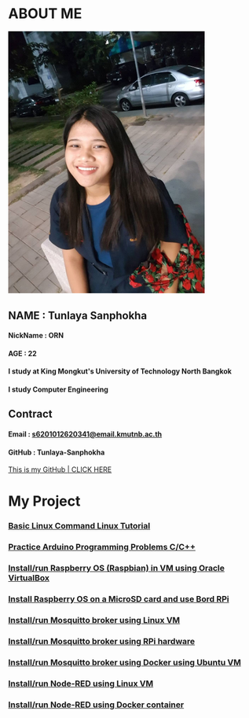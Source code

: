 # ABOUT ME

 <img src="137631409_3655718301213663_5053512618541350693_n.jpg" alt="137631409_3655718301213663_5053512618541350693_n" width="400" heigh="400"/>

## NAME : Tunlaya Sanphokha
#### NickName : ORN    
#### AGE : 22
#### I study at  King Mongkut's University of Technology North Bangkok
#### I study Computer Engineering 



## Contract
#### Email : s6201012620341@email.kmutnb.ac.th
#### GitHub : Tunlaya-Sanphokha
[This is my GitHub | CLICK HERE](https://github.com/Tunlaya-Sanphokha)


# My Project
### [Basic Linux Command Linux Tutorial](https://tunlaya-sanphokha.github.io/Linux_Tutorial.html)
### [Practice Arduino Programming Problems C/C++](https://tunlaya-sanphokha.github.io/Arduino.html)
### [ Install/run Raspberry OS (Raspbian) in VM using Oracle VirtualBox](https://tunlaya-sanphokha.github.io/1_1.html)
### [ Install Raspberry OS on a MicroSD card and use Bord RPi](https://tunlaya-sanphokha.github.io/1_2.html)
### [Install/run Mosquitto broker using Linux VM ](https://tunlaya-sanphokha.github.io/2_1.html) 
### [Install/run Mosquitto broker using RPi hardware](https://tunlaya-sanphokha.github.io/2_2.html)
### [Install/run Mosquitto broker using Docker using Ubuntu VM ](https://tunlaya-sanphokha.github.io/2_3.html)
### [ Install/run Node-RED using Linux VM](https://tunlaya-sanphokha.github.io/3_1.html)
### [Install/run Node-RED using Docker container](https://tunlaya-sanphokha.github.io/3_3.html)
